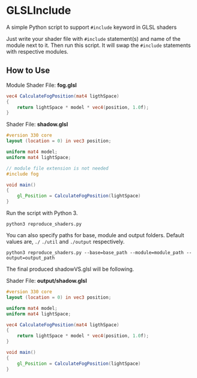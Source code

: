 # GLSLInclude
A simple Python script to support `#include` keyword in GLSL shaders

Just write your shader file with `#include` statement(s) and name of the module next to it. Then run this script. It will swap the `#include` statements with respective modules.
## How to Use

Module Shader File: **fog.glsl**
```glsl
vec4 CalculateFogPosition(mat4 ligthSpace)
{
    return lightSpace * model * vec4(position, 1.0f);
}
```

Shader File: **shadow.glsl**
```glsl
#version 330 core
layout (location = 0) in vec3 position;

uniform mat4 model;
uniform mat4 lightSpace;

// module file extension is not needed
#include fog 

void main()
{
    gl_Position = CalculateFogPosition(lightSpace)
}
```

Run the script with Python 3.

```shell
python3 reproduce_shaders.py
```
You can also specify paths for base, module and output folders. Default values are, `./` `./util` and `./output` respectively.

```shell
python3 reproduce_shaders.py --base=base_path --module=module_path --output=output_path
```

The final produced shadowVS.glsl will be following.

Shader File: **output/shadow.glsl**
```glsl
#version 330 core
layout (location = 0) in vec3 position;

uniform mat4 model;
uniform mat4 lightSpace;

vec4 CalculateFogPosition(mat4 ligthSpace)
{
    return lightSpace * model * vec4(position, 1.0f);
}

void main()
{
    gl_Position = CalculateFogPosition(lightSpace)
}
```
